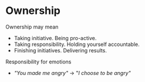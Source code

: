 # Ownership

Ownership may mean

- Taking initiative. Being pro-active.
- Taking responsibility. Holding yourself accountable.
- Finishing initiatives. Delivering results.



Responsibility for emotions

- *"You made me angry"* → "*I choose to be angry"*



